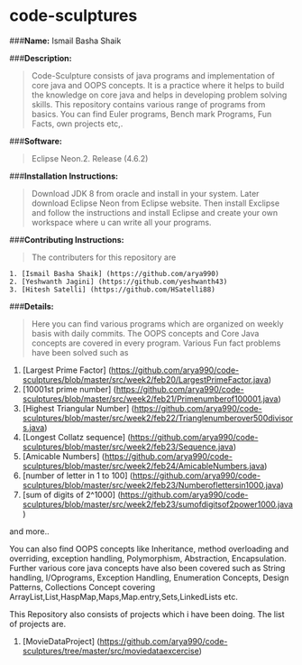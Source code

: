 # code-sculptures

###**Name:** Ismail Basha Shaik  

###**Description:**  
> Code-Sculpture consists of java programs and implementation of core java and OOPS concepts. It is a practice where it helps to build the knowledge on core java and helps in developing problem solving skills. This repository contains various range of programs from basics. You can find Euler programs, Bench mark Programs, Fun Facts, own projects etc,.  

###**Software:**  
> Eclipse Neon.2. Release (4.6.2)  

###**Installation Instructions:** 
> Download JDK 8 from oracle and install in your system. Later download Eclipse Neon from Eclipse website. Then install Exclipse and follow the instructions and install Eclipse and create your own workspace where u can write all your programs.  

###**Contributing Instructions:**
> The contributers for this repository are  

	1. [Ismail Basha Shaik] (https://github.com/arya990)
	2. [Yeshwanth Jagini] (https://github.com/yeshwanth43)
	3. [Hitesh Satelli] (https://github.com/HSatelli88)
  
###**Details:**
> Here you can find various programs which are organized on weekly basis with daily commits. The OOPS concepts and Core Java concepts are covered in every program. Various Fun fact problems have been solved such as    
1. [Largest Prime Factor] (https://github.com/arya990/code-sculptures/blob/master/src/week2/feb20/LargestPrimeFactor.java)
2. [10001st prime number] (https://github.com/arya990/code-sculptures/blob/master/src/week2/feb21/Primenumberof100001.java)
3. [Highest Triangular Number] (https://github.com/arya990/code-sculptures/blob/master/src/week2/feb22/Trianglenumberover500divisors.java)
4. [Longest Collatz sequence] (https://github.com/arya990/code-sculptures/blob/master/src/week2/feb23/Sequence.java)
5. [Amicable Numbers] (https://github.com/arya990/code-sculptures/blob/master/src/week2/feb24/AmicableNumbers.java)
6. [number of letter in 1 to 100] (https://github.com/arya990/code-sculptures/blob/master/src/week2/feb23/Numberoflettersin1000.java)
7. [sum of digits of 2^1000] (https://github.com/arya990/code-sculptures/blob/master/src/week2/feb23/sumofdigitsof2power1000.java)

and more..
>
You can also find OOPS concepts like Inheritance, method overloading and overriding, exception handling, Polymorphism, Abstraction, Encapsulation. 
Further various core java concepts have also been covered such as String handling, I/Oprograms, Exception Handling, Enumeration Concepts, Design Patterns, Collections Concept covering ArrayList,List,HaspMap,Maps,Map.entry,Sets,LinkedLists etc.
>
This Repository also consists of projects which i have been doing. The list of projects are.
1. [MovieDataProject] (https://github.com/arya990/code-sculptures/tree/master/src/moviedataexcercise)






